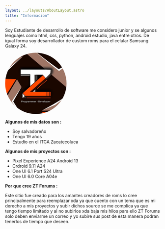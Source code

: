 ```yaml
---
layout: ../layouts/AboutLayout.astro
title: "Informacion"
---
```


Soy Estudiante de desarrollo de software me considero junior y se algunos lenguajes como html, css, python, android estudio, java entre otros.
De igual forma soy desarrollador de custom roms para el celular Samsung Galaxy 24.

<img class="img" src="https://raw.githubusercontent.com/VictorVasquezZT2005/PortFolio-Cloud/main/img/about/profile.jpeg">

<style>
.img {
  border-radius: 50%;
  height: auto;
  width: 200px;
}
</style>

<strong>Algunos de mis datos son :</strong>

- Soy salvadoreño 
- Tengo 19 años
- Estudio en el ITCA Zacatecoluca

<strong>Algunos de mis proyectos son :</strong>

- Pixel Experience A24 Android 13
- Crdroid 9.11 A24
- One UI 6.1 Port S24 Ultra
- One UI 6.0 Core A04e

<strong>Por que cree ZT Forums :</strong>

Este sitio fue creado para los amantes creadores de roms lo cree principalmente 
para reemplazar xda ya que cuento con un tema que es mi derecho a mis proyectos 
y subir dichos source se me complica ya que tengo tiempo limitado y al no subirlos 
xda baja mis hilos para ello ZT Forums solo deben enviarme un correo y yo subire sus 
post de esta manera podran tenerlos de tiempo que deseen.